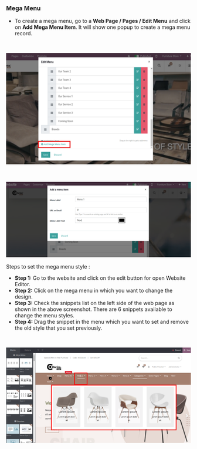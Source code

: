 
### Mega Menu



* To create a mega menu, go to a **Web Page / Pages / Edit Menu** and click on **Add Mega Menu Item**. It will show one popup to create a mega menu record.

 


![](./images/10-1.png)


 


![](./images/10-2.png)


Steps to set the mega menu style :


* **Step 1:** Go to the website and click on the edit button for open Website Editor.
* **Step 2:** Click on the mega menu in which you want to change the design.
* **Step 3:** Check the snippets list on the left side of the web page as shown in the above screenshot. There are 6 snippets available to change the menu styles.
* **Step 4:** Drag the snippet in the menu which you want to set and remove the old style that you set previously.

 


![](./images/10-3.png)


